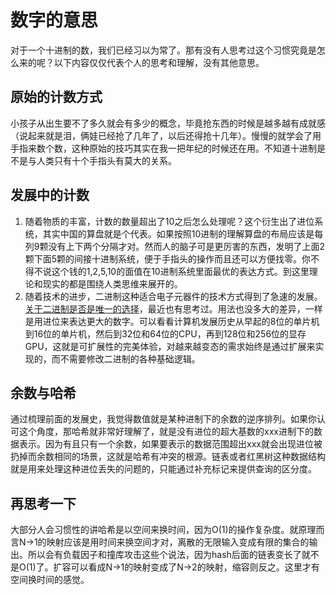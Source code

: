 # 数字的意思

对于一个十进制的数，我们已经习以为常了。那有没有人思考过这个习惯究竟是怎么来的呢？以下内容仅仅代表个人的思考和理解，没有其他意思。

## 原始的计数方式
小孩子从出生要不了多久就会有多少的概念，毕竟抢东西的时候是越多越有成就感（说起来就是泪，俩娃已经抢了几年了，以后还得抢十几年）。慢慢的就学会了用手指来数个数，这种原始的技巧其实在我一把年纪的时候还在用。不知道十进制是不是与人类只有十个手指头有莫大的关系。

## 发展中的计数

1. 随着物质的丰富，计数的数量超出了10之后怎么处理呢？这个衍生出了进位系统，其实中国的算盘就是个代表。如果按照10进制的理解算盘的布局应该是每列9颗没有上下两个分隔才对。然而人的脑子可是更厉害的东西，发明了上面2颗下面5颗的间接十进制系统，便于手指头的操作而且还可以方便找零。你不得不说这个钱的1,2,5,10的面值在10进制系统里面最优的表达方式。到这里理论和现实的都是围绕人类思维来展开的。
2. 随着技术的进步，二进制这种适合电子元器件的技术方式得到了急速的发展。[关于二进制是否是唯一的选择](https://github.com/lichongsw/thinking/blob/master/idea/program/%E4%BA%8C%E8%BF%9B%E5%88%B6%E6%98%AF%E5%90%A6%E6%98%AF%E5%94%AF%E4%B8%80%E7%9A%84%E9%80%89%E6%8B%A9%E5%91%A2.md)，最近也有思考过。用法也没多大的差异，一样是用进位来表达更大的数字。可以看看计算机发展历史从早起的8位的单片机到16位的单片机，然后到32位和64位的CPU，再到128位和256位的显存GPU，这就是可扩展性的完美体验，对越来越变态的需求始终是通过扩展来实现的，而不需要修改二进制的各种基础逻辑。

## 余数与哈希

通过梳理前面的发展史，我觉得数值就是某种进制下的余数的逆序排列。如果你认可这个角度，那哈希就非常好理解了，就是没有进位的超大基数的xxx进制下的数据表示。因为有且只有一个余数，如果要表示的数据范围超出xxx就会出现进位被扔掉而余数相同的场景，这就是哈希有冲突的根源。链表或者红黑树这种数据结构就是用来处理这种进位丢失的问题的，只能通过补充标记来提供查询的区分度。

## 再思考一下

大部分人会习惯性的讲哈希是以空间来换时间，因为O(1)的操作复杂度。就原理而言N->1的映射应该是用时间来换空间才对，离散的无限输入变成有限的集合的输出。所以会有负载因子和撞库攻击这些个说法，因为hash后面的链表变长了就不是O(1)了。扩容可以看成N->1的映射变成了N->2的映射，缩容则反之。这里才有空间换时间的感觉。